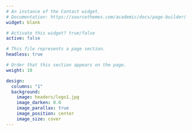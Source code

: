 ```yaml
---
# An instance of the Contact widget.
# Documentation: https://sourcethemes.com/academic/docs/page-builder/
widget: blank

# Activate this widget? true/false
active: false

# This file represents a page section.
headless: true

# Order that this section appears on the page.
weight: 10

design:
  columns: "1"
  background:
    image: headers/logo1.jpg
    image_darken: 0.0
    image_parallax: true
    image_position: center
    image_size: cover
---
```

